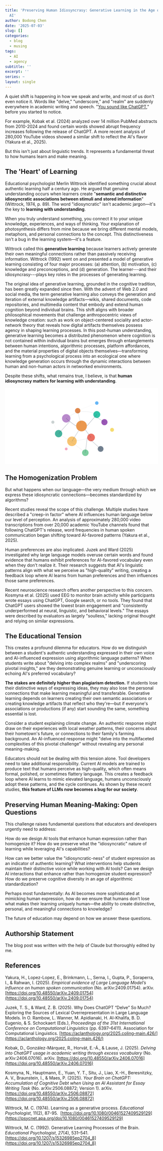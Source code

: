 ```yaml
---
title: 'Preserving Human Idiosyncrasy: Generative Learning in the Age of Generative
  AI'
author: Bodong Chen
date: '2025-07-03'
slug: []
categories:
  - blog
  - musing
tags:
  - AI
  - agency
subtitle: ''
excerpt: ''
series: ~
layout: single
---
```



A quiet shift is happening in how we speak and write, and most of us don't even notice it. Words like "delve," "underscore," and "realm" are suddenly everywhere in academic writing and speech. "[You sound like ChatGPT](https://www.theverge.com/openai/686748/chatgpt-linguistic-impact-common-word-usage)," before you started to notice.

For example, Kobak et al. (2024) analyzed over 14 million PubMed abstracts from 2010-2024 and found certain words showed abrupt frequency increases following the release of ChatGPT. A more recent analysis of 280,000 YouTube videos showed a similar shift to reflect the AI's flavor (Yakura et al., 2025).

But this isn't just about linguistic trends. It represents a fundamental threat to how humans learn and make meaning.

## The 'Heart' of Learning

Educational psychologist Merlin Wittrock identified something crucial about authentic learning half a century ago. He argued that genuine understanding occurs when learners create "**semantic and distinctive idiosyncratic associations between stimuli and stored information**" (Wittrock, 1974, p. 89). The word "idiosyncratic" isn't academic jargon—it's the key to **learning with understanding**.

When you truly understand something, you connect it to your unique knowledge, experiences, and ways of thinking. Your explanation of photosynthesis differs from mine because we bring different mental models, metaphors, and personal connections to the concept. This distinctiveness isn't a bug in the learning system—it's a feature.

Wittrock called this **generative learning** because learners actively generate their own meaningful connections rather than passively receiving information. Wittrock (1992) went on and presented a model of generative learning consisting of four major processes: (a) attention, (b) motivation, (c) knowledge and preconceptions, and (d) generation. The learner---and their idiosyncrasy---plays key roles in the processes of generating learning. 

The original idea of generative learning, grounded in the cognitive tradition, has been greatly expanded since then. With the advent of Web 2.0 and social media, the term generative learning also conveys the generation and iteration of external knowledge artifacts—wikis, shared documents, code repositories, and multimedia content that embody and extend human cognition beyond individual brains. This shift aligns with broader philosophical movements that challenge anthropocentric views of knowledge creation: such as work on object-centered sociality and actor-network theory that reveals how digital artifacts themselves possess agency in shaping learning processes. In this post-human understanding, generative learning becomes a distributed phenomenon where cognition is not contained within individual brains but emerges through entanglements between human intentions, algorithmic processes, platform affordances, and the material properties of digital objects themselves—transforming learning from a psychological process into an ecological one where knowledge generation occurs through the dynamic interactions between human and non-human actors in networked environments. 

Despite these shifts, what remains true, I believe, is that **human idiosyncrasy matters for learning with understanding**. 


![](featured.svg)

## The Homogenization Problem

But what happens when our language—the very medium through which we express these idiosyncratic connections—becomes standardized by algorithms?

Recent studies reveal the scope of this challenge. Multiple studies have described a "creep-in factor" where AI influences human language below our level of perception. An analysis of approximately 280,000 video transcriptions from over 20,000 academic YouTube channels found that following ChatGPT's release, word frequencies in human spoken communication began shifting toward AI-favored patterns (Yakura et al., 2025).

Human preferences are also implicated. Juzek and Ward (2025) investigated why large language models overuse certain words and found evidence that humans exhibit preferences for AI-favored vocabulary even when they don't realize it. Their research suggests that AI's linguistic patterns align with what we perceive as "high-quality" writing, creating a feedback loop where AI learns from human preferences and then influences those same preferences.

Recent neuroscience research offers another perspective to this concern. Kosmyna et al. (2025) used EEG to monitor brain activity while participants wrote essays using ChatGPT, Google search, or no tools. They found that ChatGPT users showed the lowest brain engagement and "consistently underperformed at neural, linguistic, and behavioral levels." The essays were described by evaluators as largely "soulless," lacking original thought and relying on similar expressions.

## The Educational Tension

This creates a profound dilemma for educators. How do we distinguish between a student's authentic understanding expressed in their own voice and AI-influenced expression using algorithmic language patterns? When students write about "delving into complex realms" and "underscoring pivotal insights," are they demonstrating genuine learning or unconsciously echoing AI's preferred vocabulary?

**The stakes are definitely higher than plagiarism detection.** If students lose their distinctive ways of expressing ideas, they may also lose the personal connections that make learning meaningful and transferable. Generative learning depends on learners creating their own semantic associations or creating knowledge artifacts that reflect who they're—but if everyone's associations or productions (if any) start sounding the same, something essential is lost.

Consider a student explaining climate change. An authentic response might draw on their experiences with local weather patterns, their concerns about their hometown's future, or connections to their family's farming background. An AI-influenced response might "delve into the multifaceted complexities of this pivotal challenge" without revealing any personal meaning-making.

Educators should not be dealing with this tension alone. Tool developers need to take additional responsibility. Current AI models are trained to produce text that humans perceive as high-quality, which often means formal, polished, or sometimes flattery language. This creates a feedback loop where AI learns to mimic elevated language, humans unconsciously adopt these patterns, and the cycle continues. As shown by these recent studies, **this feature of LLMs now becomes a bug for our society**.

## Preserving Human Meaning-Making: Open Questions

This challenge raises fundamental questions that educators and developers urgently need to address:

How do we design AI tools that enhance human expression rather than homogenize it? How do we preserve what the "idiosyncratic" nature of learning while leveraging AI's capabilities?

How can we better value the "idiosyncratic-ness" of student expression as an indicator of authentic learning? What interventions help students maintain their distinctive voice while working with AI tools? Can we design AI interactions that enhance rather than homogenize student expression? How do we preserve cognitive diversity in an age of algorithmic standardization?

Perhaps most fundamentally: As AI becomes more sophisticated at mimicking human expression, how do we ensure that humans don't lose what makes their learning uniquely human—the ability to create distinctive, personal, and meaningful connections to knowledge?

The future of education may depend on how we answer these questions. 

## Authorship Statement

The blog post was written with the help of Claude but thoroughly edited by me.

## References

Yakura, H., Lopez-Lopez, E., Brinkmann, L., Serna, I., Gupta, P., Soraperra, I., & Rahwan, I. (2025). _Empirical evidence of Large Language Model’s influence on human spoken communication_ (No. arXiv:2409.01754). arXiv. [https://doi.org/10.48550/arXiv.2409.01754](https://doi.org/10.48550/arXiv.2409.01754)

Juzek, T. S., & Ward, Z. B. (2025). Why Does ChatGPT “Delve” So Much? Exploring the Sources of Lexical Overrepresentation in Large Language Models. In O. Rambow, L. Wanner, M. Apidianaki, H. Al-Khalifa, B. D. Eugenio, & S. Schockaert (Eds.), _Proceedings of the 31st International Conference on Computational Linguistics_ (pp. 6397–6411). Association for Computational Linguistics. [https://aclanthology.org/2025.coling-main.426/](https://aclanthology.org/2025.coling-main.426/)

Kobak, D., González-Márquez, R., Horvát, E.-Á., & Lause, J. (2025). _Delving into ChatGPT usage in academic writing through excess vocabulary_ (No. arXiv:2406.07016). arXiv. [https://doi.org/10.48550/arXiv.2406.07016](https://doi.org/10.48550/arXiv.2406.07016)

Kosmyna, N., Hauptmann, E., Yuan, Y. T., Situ, J., Liao, X.-H., Beresnitzky, A. V., Braunstein, I., & Maes, P. (2025). _Your Brain on ChatGPT: Accumulation of Cognitive Debt when Using an AI Assistant for Essay Writing Task_ (No. arXiv:2506.08872; Version 1). arXiv. [https://doi.org/10.48550/arXiv.2506.08872](https://doi.org/10.48550/arXiv.2506.08872)

Wittrock, M. C. (1974). Learning as a generative process. *Educational Psychologist*, 11(2), 87-95.  [https://doi.org/10.1080/00461527409529129](https://psycnet.apa.org/doi/10.1080/00461527409529129)

Wittrock, M. C. (1992). Generative Learning Processes of the Brain. _Educational Psychologist_, _27_(4), 531–541. [https://doi.org/10.1207/s15326985ep2704_8](https://doi.org/10.1207/s15326985ep2704_8)